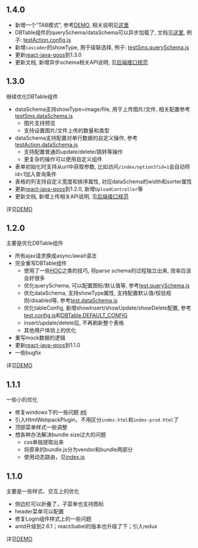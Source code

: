 ## 1.4.0

* 新增一个“TAB模式”, 参考[DEMO](http://jiangxy.github.io/react-antd-admin/tabMode), 相关说明见[这里](docs/tabMode.md)
* DBTable组件的querySchema/dataSchema可以异步加载了, 文档见[这里](docs/asyncSchema.md), 例子: [testAction.config.js](src/schema/testAction.config.js#L7)
* 新增`cascader`的showType, 用于级联选择, 例子: [testSms.querySchema.js](src/schema/testSms.querySchema.js#L38)
* 更新[react-java-goos](https://github.com/jiangxy/react-java-goos)到1.3.0
* 更新文档, 新增异步schema相关API说明, 见[后端接口规范](docs/Ajax.md)

## 1.3.0

继续优化DBTable组件

* dataSchema支持showType=image/file, 用于上传图片/文件, 相关配置参考[testSms.dataSchema.js](src/schema/testSms.dataSchema.js#L27)
  * 图片支持预览
  * 支持设置图片/文件上传的数量和类型
* dataSchema支持配置对单行数据的自定义操作, 参考[testAction.dataSchema.js](src/schema/testAction.dataSchema.js#L52)
  * 支持配置普通的update/delete/跳转等操作
  * 更复杂的操作可以使用自定义组件
* 表单初始化时支持从url中获取参数, 比如访问`/index/option3?id=1`会自动将id=1加入查询条件
* 表格的列支持自定义宽度和排序属性, 对应dataSchema的width和sorter属性
* 更新[react-java-goos](https://github.com/jiangxy/react-java-goos)到1.2.0, 新增`UploadController`等
* 更新文档, 新增上传相关API说明, 见[后端接口规范](docs/Ajax.md)

详见[DEMO](http://jiangxy.github.io/react-antd-admin)

## 1.2.0

主要是优化DBTable组件

* 所有ajax请求换成async/await语法
* 完全重写DBTable组件
  * 使用了一些[HOC](https://facebook.github.io/react/docs/higher-order-components.html)之类的技巧, 将parse schema的过程独立出来, 效率应该会好很多
  * 优化querySchema, 可以配置图标/默认值等, 参考[test.querySchema.js](src/schema/test.querySchema.js)
  * 优化dataSchema, 支持showType属性, 支持配置默认值/校验规则/disabled等, 参考[test.dataSchema.js](src/schema/test.dataSchema.js)
  * 优化tableConfig, 新增showInsert/showUpdate/showDelete配置, 参考[test.config.js](src/schema/test.config.js)和[DBTable.DEFAULT_CONFIG](src/components/DBTable/index.js#L20)
  * insert/update/delete后, 不再刷新整个表格
  * 其他用户体验上的优化
* 重写mock数据的逻辑
* 更新[react-java-goos](https://github.com/jiangxy/react-java-goos)到1.1.0
* 一些bugfix

详见[DEMO](http://jiangxy.github.io/react-antd-admin)
  
## 1.1.1

一些小的优化

* 修复windows下的一些问题 [#6](https://github.com/jiangxy/react-antd-admin/issues/6)
* 引入HtmlWebpackPlugin，不用区分`index.html`和`index-prod.html`了
* 顶部菜单样式一些调整
* 想各种办法解决bundle size过大的问题
  * css单独提取出来
  * 将原来的bundle.js分为vendor和bundle两部分
  * 使用动态路由，见[index.js](src/index.js)
  
## 1.1.0

主要是一些样式、交互上的优化

* 侧边栏可以折叠了，子菜单也支持图标
* header菜单可以配置
* 修复Login组件样式上的一些问题
* antd升级到2.6.1；react/babel的版本也升级了下；引入redux

详见[DEMO](http://jiangxy.github.io/react-antd-admin)
